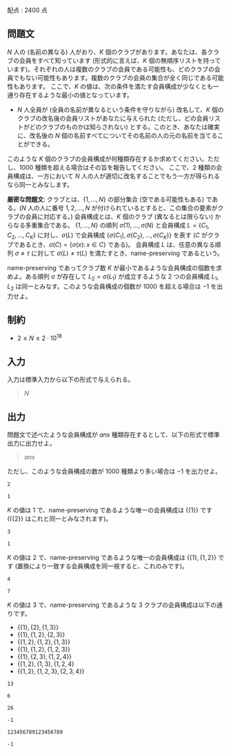 配点 : $2400$ 点

## 問題文

$N$ 人の (名前の異なる) 人がおり、$K$ 個のクラブがあります。あなたは、各クラブの会員をすべて知っています (形式的に言えば、$K$ 個の無順序リストを持っています)。それぞれの人は複数のクラブの会員である可能性も、どのクラブの会員でもない可能性もあります。複数のクラブの会員の集合が全く同じである可能性もあります。
ここで、$K$ の値は、次の条件を満たす会員構成が少なくとも一通り存在するような最小の値となっています。

- $N$ 人全員が (全員の名前が異なるという条件を守りながら) 改名して、$K$ 個のクラブの改名後の会員リストがあなたに与えられた (ただし、どの会員リストがどのクラブのものかは知らされない) とする。このとき、あなたは確実に、改名後の $N$ 個の名前すべてについてその名前の人の元の名前を当てることができる。

このような $K$ 個のクラブの会員構成が何種類存在するか求めてください。ただし、$1000$ 種類を超える場合はその旨を報告してください。
ここで、$2$ 種類の会員構成は、一方において $N$ 人の人が適切に改名することでもう一方が得られるなら同一とみなします。

**厳密な問題文**:
クラブとは、$\{1,\dots, N\}$ の部分集合 (空である可能性もある) である。($N$ 人の人に番号 $1, 2, \ldots, N$ が付けられているとすると、この集合の要素がクラブの会員に対応する。)
会員構成とは、$K$ 個のクラブ (異なるとは限らない) からなる多重集合である。
$\{1,\dots, N\}$ の順列 $\sigma(1), \dots, \sigma(N)$ と会員構成 $L=\{C_1, C_2, \dots, C_K\}$ に対し、$\sigma(L)$ で会員構成 $\{\sigma(C_1), \sigma(C_2), \dots, \sigma(C_K)\}$ を表す ($C$ がクラブであるとき、$\sigma(C)=\{\sigma(x):\, x\in C\}$ である)。
会員構成 $L$ は、任意の異なる順列 $\sigma\not=\tau$ に対して $\sigma(L)\not=\tau(L)$ を満たすとき、name-preserving であるという。

name-preserving であってクラブ数 $K$ が最小であるような会員構成の個数を求めよ。ある順列 $\sigma$ が存在して $L_2=\sigma(L_1)$ が成立するような $2$ つの会員構成 $L_1, L_2$ は同一とみなす。このような会員構成の個数が $1000$ を超える場合は $-1$ を出力せよ。

## 制約

- $2 \le N \le 2\cdot10^{18}$

## 入力

入力は標準入力から以下の形式で与えられる。

> $N$

## 出力

問題文で述べたような会員構成が $ans$ 種類存在するとして、以下の形式で標準出力に出力せよ。

> $ans$

ただし、このような会員構成の数が $1000$ 種類より多い場合は $-1$ を出力せよ。

```input1
2
```

```output1
1
```

$K$ の値は $1$ で、name-preserving であるような唯一の会員構成は $\{\{1\}\}$ です ($\{\{2\}\}$ はこれと同一とみなされます)。

```input2
3
```

```output2
1
```

$K$ の値は $2$ で、name-preserving であるような唯一の会員構成は $\{\{1\}, \{1, 2\}\}$ です (置換により一致する会員構成を同一視すると、これのみです)。

```input3
4
```

```output3
7
```

$K$ の値は $3$ で、name-preserving であるような $3$ クラブの会員構成は以下の通りです。

- $\{\{1\}, \{2\}, \{1, 3\}\}$
- $\{\{1\}, \{1, 2\}, \{2, 3\}\}$
- $\{\{1, 2\}, \{1, 2\}, \{1, 3\}\}$
- $\{\{1\}, \{1, 2\}, \{1, 2, 3\}\}$
- $\{\{1\}, \{2, 3\}, \{1, 2, 4\}\}$
- $\{\{1, 2\}, \{1, 3\}, \{1, 2, 4\}$
- $\{\{1, 2\}, \{1, 2, 3\}, \{2, 3, 4\}\}$

```input4
13
```

```output4
6
```

```input5
26
```

```output5
-1
```

```input6
123456789123456789
```

```output6
-1
```